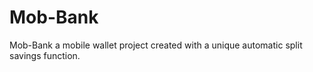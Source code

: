 # Mob-Bank
Mob-Bank a mobile wallet project created with a unique automatic split savings function.
